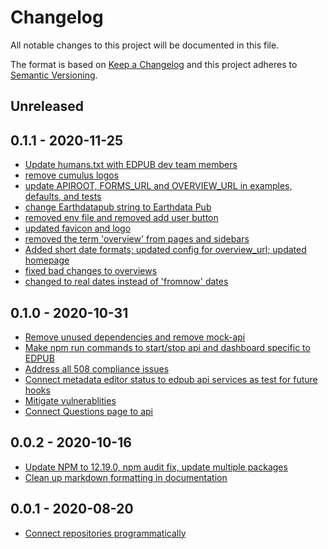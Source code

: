# Changelog

All notable changes to this project will be documented in this file.

The format is based on [Keep a Changelog](http://keepachangelog.com/en/1.0.0/)
and this project adheres to [Semantic Versioning](http://semver.org/spec/v2.0.0.html).

## Unreleased

## 0.1.1 - 2020-11-25

- [Update humans.txt with EDPUB dev team members](764f316d78b6dd556551184d1a57c04eef53e053)
- [remove cumulus logos](fceb4ae2ea54453877178827ab5a998aaddc324d)
- [update APIROOT, FORMS_URL and OVERVIEW_URL in examples, defaults, and tests](a6b9f4955bc2006a06f0eec3c5732fe4a158679b)
- [change Earthdatapub string to Earthdata Pub](a8816f724b3939f2a922f95fcaacd30ae644d011)
- [removed env file and removed add user button](b39bdbff8c9d6ce2e7f2d5e62e26b8d89fdde546)
- [updated favicon and logo](452c4bccb10c834c618c7634d0b2447709b47866)
- [removed the term 'overview' from pages and sidebars](280b119fe6842e7263095ace8ba27d2201d7f27b)
- [Added short date formats; updated config for overview_url; updated homepage](f7387a1779a805532b043115ecbf81285401dc8d)
- [fixed bad changes to overviews](d67ed627e936e02162a65dc5073e9f039196b0ee)
- [changed to real dates instead of 'fromnow' dates](fdd1f3a3db380e4fa8046f277da3dbe4aa56f9da)

## 0.1.0 - 2020-10-31

- [Remove unused dependencies and remove mock-api](52e33e8093cf64226fcde60909e01e024231a3db)
- [Make npm run commands to start/stop api and dashboard specific to EDPUB](c9646c72dcf7bd659f4383dbc5624d524c5c9a5d)
- [Address all 508 compliance issues](db15aa638e2e8c944fcb04d04a2ea70d499ac2a9)
- [Connect metadata editor status to edpub api services as test for future hooks](776d473ef039dfef6caf42ee4efd1a22922808b3)
- [Mitigate vulnerablities](3e39ad3e3c90a860e83e8c648204150fa0f04e24)
- [Connect Questions page to api](841113cc1b7d56211f2bed00be7cb654a224fb15)

## 0.0.2 - 2020-10-16

- [Update NPM to 12.19.0, npm audit fix, update multiple packages](7cc81860677cdec934b78b5da679c34532cdb253)
- [Clean up markdown formatting in documentation](13c9f4a65d307b63b8fcfb9d291fc194eb03a191)

## 0.0.1 - 2020-08-20

- [Connect repositories programmatically](d760d5b3ef88a7576a546429f3b85ae6d18a9f61)
